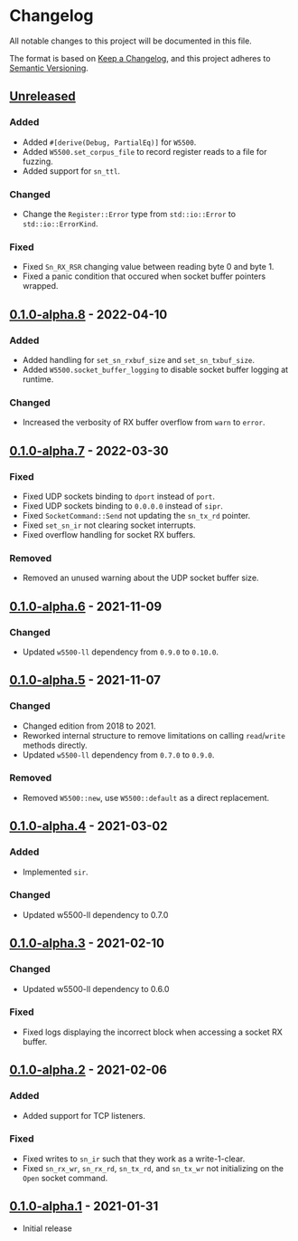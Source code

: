 # Changelog
All notable changes to this project will be documented in this file.

The format is based on [Keep a Changelog](https://keepachangelog.com/en/1.0.0/),
and this project adheres to [Semantic Versioning](https://semver.org/spec/v2.0.0.html).

## [Unreleased]
### Added
- Added `#[derive(Debug, PartialEq)]` for `W5500`.
- Added `W5500.set_corpus_file` to record register reads to a file for fuzzing.
- Added support for `sn_ttl`.

### Changed
- Change the `Register::Error` type from `std::io::Error` to `std::io::ErrorKind`.

### Fixed
- Fixed `Sn_RX_RSR` changing value between reading byte 0 and byte 1.
- Fixed a panic condition that occured when socket buffer pointers wrapped.

## [0.1.0-alpha.8] - 2022-04-10
### Added
- Added handling for `set_sn_rxbuf_size` and `set_sn_txbuf_size`.
- Added `W5500.socket_buffer_logging` to disable socket buffer logging at runtime.

### Changed
- Increased the verbosity of RX buffer overflow from `warn` to `error`.

## [0.1.0-alpha.7] - 2022-03-30
### Fixed
- Fixed UDP sockets binding to `dport` instead of `port`.
- Fixed UDP sockets binding to `0.0.0.0` instead of `sipr`.
- Fixed `SocketCommand::Send` not updating the `sn_tx_rd` pointer.
- Fixed `set_sn_ir` not clearing socket interrupts.
- Fixed overflow handling for socket RX buffers.

### Removed
- Removed an unused warning about the UDP socket buffer size.

## [0.1.0-alpha.6] - 2021-11-09
### Changed
- Updated `w5500-ll` dependency from `0.9.0` to `0.10.0`.

## [0.1.0-alpha.5] - 2021-11-07
### Changed
- Changed edition from 2018 to 2021.
- Reworked internal structure to remove limitations on calling `read`/`write` methods directly.
- Updated `w5500-ll` dependency from `0.7.0` to `0.9.0`.

### Removed
- Removed `W5500::new`, use `W5500::default` as a direct replacement.

## [0.1.0-alpha.4] - 2021-03-02
### Added
- Implemented `sir`.

### Changed
- Updated w5500-ll dependency to 0.7.0

## [0.1.0-alpha.3] - 2021-02-10
### Changed
- Updated w5500-ll dependency to 0.6.0

### Fixed
- Fixed logs displaying the incorrect block when accessing a socket RX buffer.

## [0.1.0-alpha.2] - 2021-02-06
### Added
- Added support for TCP listeners.

### Fixed
- Fixed writes to `sn_ir` such that they work as a write-1-clear.
- Fixed `sn_rx_wr`, `sn_rx_rd`, `sn_tx_rd`, and `sn_tx_wr` not initializing on the `Open` socket command.

## [0.1.0-alpha.1] - 2021-01-31
- Initial release

[Unreleased]: https://github.com/newAM/w5500-rs/compare/regsim%2Fv0.1.0-alpha.8...HEAD
[0.1.0-alpha.8]: https://github.com/newAM/w5500-rs/compare/regsim%2Fv0.1.0-alpha.7...regsim%2Fv0.1.0-alpha.8
[0.1.0-alpha.7]: https://github.com/newAM/w5500-rs/compare/regsim%2Fv0.1.0-alpha.6...regsim%2Fv0.1.0-alpha.7
[0.1.0-alpha.6]: https://github.com/newAM/w5500-rs/compare/regsim%2Fv0.1.0-alpha.5...regsim%2Fv0.1.0-alpha.6
[0.1.0-alpha.5]: https://github.com/newAM/w5500-rs/compare/regsim%2Fv0.1.0-alpha.4...regsim%2Fv0.1.0-alpha.5
[0.1.0-alpha.4]: https://github.com/newAM/w5500-rs/compare/regsim%2Fv0.1.0-alpha.3...regsim%2Fv0.1.0-alpha.4
[0.1.0-alpha.3]: https://github.com/newAM/w5500-rs/compare/regsim%2Fv0.1.0-alpha.2...regsim%2Fv0.1.0-alpha.3
[0.1.0-alpha.2]: https://github.com/newAM/w5500-rs/compare/regsim%2Fv0.1.0-alpha.1...regsim%2Fv0.1.0-alpha.2
[0.1.0-alpha.1]: https://github.com/newAM/w5500-rs/releases/tag/regsim%2Fv0.1.0-alpha.1
